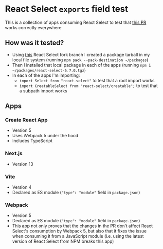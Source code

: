 # React Select `exports` field test

This is a collection of apps consuming React Select to test that [this PR](https://github.com/JedWatson/react-select/pull/5559) works correctly everywhere

## How was it tested?
- Using [this](https://github.com/gdiazdelaserna/react-select/tree/chore/add-exports-field-in-package-json) React Select fork branch I created a package tarball in my local file system (running `npm pack --pack-destination ~/packages`)
- Then I installed that local package in each of the apps (running `npm i ~/packages/react-select-5.7.0.tgz`)
- In each of the apps I'm importing:
  - `import Select from "react-select"` to test that a root import works
  - `import CreatableSelect from "react-select/creatable";` to test that a subpath import works

## Apps

### Create React App
- Version 5
- Uses Webpack 5 under the hood
- Includes TypeScript

### Next.js
- Version 13

### Vite
- Version 4
- Declared as ES module (`"type": "module"` field in `package.json`)

### Webpack
- Version 5
- Declared as ES module (`"type": "module"` field in `package.json`)
- This app not only proves that the changes in the PR don't affect React Select's consumption by Webpack 5, but also that it fixes the issue when consuming it from a JavaScript module (i.e. using the latest version of React Select from NPM breaks this app)
